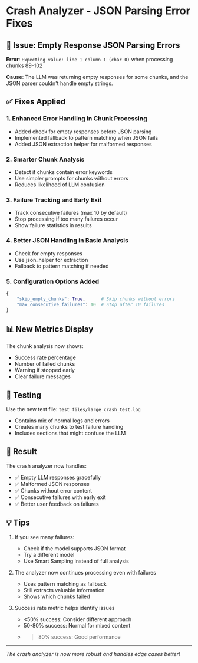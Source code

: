 # Crash Analyzer - JSON Parsing Error Fixes

## 🐛 Issue: Empty Response JSON Parsing Errors

**Error**: `Expecting value: line 1 column 1 (char 0)` when processing chunks 89-102

**Cause**: The LLM was returning empty responses for some chunks, and the JSON parser couldn't handle empty strings.

## ✅ Fixes Applied

### 1. **Enhanced Error Handling in Chunk Processing**
- Added check for empty responses before JSON parsing
- Implemented fallback to pattern matching when JSON fails
- Added JSON extraction helper for malformed responses

### 2. **Smarter Chunk Analysis**
- Detect if chunks contain error keywords
- Use simpler prompts for chunks without errors
- Reduces likelihood of LLM confusion

### 3. **Failure Tracking and Early Exit**
- Track consecutive failures (max 10 by default)
- Stop processing if too many failures occur
- Show failure statistics in results

### 4. **Better JSON Handling in Basic Analysis**
- Check for empty responses
- Use json_helper for extraction
- Fallback to pattern matching if needed

### 5. **Configuration Options Added**
```python
{
    "skip_empty_chunks": True,      # Skip chunks without errors
    "max_consecutive_failures": 10  # Stop after 10 failures
}
```

## 📊 New Metrics Display

The chunk analysis now shows:
- Success rate percentage
- Number of failed chunks
- Warning if stopped early
- Clear failure messages

## 🧪 Testing

Use the new test file: `test_files/large_crash_test.log`
- Contains mix of normal logs and errors
- Creates many chunks to test failure handling
- Includes sections that might confuse the LLM

## 🎯 Result

The crash analyzer now handles:
- ✅ Empty LLM responses gracefully
- ✅ Malformed JSON responses
- ✅ Chunks without error content
- ✅ Consecutive failures with early exit
- ✅ Better user feedback on failures

## 💡 Tips

1. If you see many failures:
   - Check if the model supports JSON format
   - Try a different model
   - Use Smart Sampling instead of full analysis

2. The analyzer now continues processing even with failures
   - Uses pattern matching as fallback
   - Still extracts valuable information
   - Shows which chunks failed

3. Success rate metric helps identify issues
   - <50% success: Consider different approach
   - 50-80% success: Normal for mixed content
   - >80% success: Good performance

---
*The crash analyzer is now more robust and handles edge cases better!*
